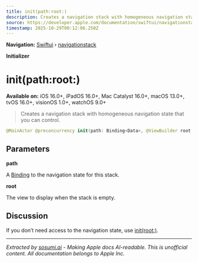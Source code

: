 ```yaml
---
title: init(path:root:)
description: Creates a navigation stack with homogeneous navigation state that you can control.
source: https://developer.apple.com/documentation/swiftui/navigationstack/init(path:root:)
timestamp: 2025-10-29T00:12:06.250Z
---
```


**Navigation:** [Swiftui](/documentation/swiftui) › [navigationstack](/documentation/swiftui/navigationstack)

**Initializer**

# init(path:root:)

**Available on:** iOS 16.0+, iPadOS 16.0+, Mac Catalyst 16.0+, macOS 13.0+, tvOS 16.0+, visionOS 1.0+, watchOS 9.0+

> Creates a navigation stack with homogeneous navigation state that you can control.

```swift
@MainActor @preconcurrency init(path: Binding<Data>, @ViewBuilder root: () -> Root) where Data : MutableCollection, Data : RandomAccessCollection, Data : RangeReplaceableCollection, Data.Element : Hashable
```

## Parameters

**path**

A [Binding](/documentation/swiftui/binding) to the navigation state for this stack.



**root**

The view to display when the stack is empty.



## Discussion

If you don’t need access to the navigation state, use [init(root:)](/documentation/swiftui/navigationstack/init(root:)).

---

*Extracted by [sosumi.ai](https://sosumi.ai) - Making Apple docs AI-readable.*
*This is unofficial content. All documentation belongs to Apple Inc.*
